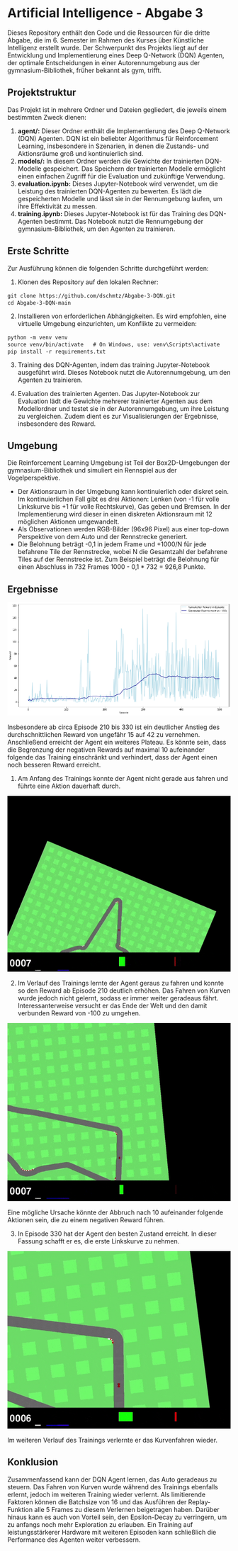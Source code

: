 # Artificial Intelligence - Abgabe 3
Dieses Repository enthält den Code und die Ressourcen für die dritte Abgabe, die im 6. Semester im Rahmen des Kurses über Künstliche Intelligenz erstellt wurde. 
Der Schwerpunkt des Projekts liegt auf der Entwicklung und Implementierung eines Deep Q-Network (DQN) Agenten, der optimale Entscheidungen in einer Autorennumgebung aus der gymnasium-Bibliothek, früher bekannt als gym, trifft.

## Projektstruktur
Das Projekt ist in mehrere Ordner und Dateien gegliedert, die jeweils einem bestimmten Zweck dienen:

1. **agent/:** Dieser Ordner enthält die Implementierung des Deep Q-Network (DQN) Agenten. DQN ist ein beliebter Algorithmus für Reinforcement Learning, insbesondere in Szenarien, in denen die Zustands- und Aktionsräume groß und kontinuierlich sind.
2. **models/:** In diesem Ordner werden die Gewichte der trainierten DQN-Modelle gespeichert. Das Speichern der trainierten Modelle ermöglicht einen einfachen Zugriff für die Evaluation und zukünftige Verwendung.
3. **evaluation.ipynb:** Dieses Jupyter-Notebook wird verwendet, um die Leistung des trainierten DQN-Agenten zu bewerten. Es lädt die gespeicherten Modelle und lässt sie in der Rennumgebung laufen, um ihre Effektivität zu messen.
4. **training.ipynb:** Dieses Jupyter-Notebook ist für das Training des DQN-Agenten bestimmt. Das Notebook nutzt die Rennumgebung der gymnasium-Bibliothek, um den Agenten zu trainieren. 

## Erste Schritte

Zur Ausführung können die folgenden Schritte durchgeführt werden:

1. Klonen des Repository auf den lokalen Rechner:
````
git clone https://github.com/dschmtz/Abgabe-3-DQN.git
cd Abgabe-3-DQN-main
````

2. Installieren von erforderlichen Abhängigkeiten. Es wird empfohlen, eine virtuelle Umgebung einzurichten, um Konflikte zu vermeiden:
````
python -m venv venv
source venv/bin/activate   # On Windows, use: venv\Scripts\activate
pip install -r requirements.txt
````

3. Training des DQN-Agenten, indem das training Jupyter-Notebook ausgeführt wird. Dieses Notebook nutzt die Autorennumgebung, um den Agenten zu trainieren.

4. Evaluation des trainierten Agenten. Das Jupyter-Notebook zur Evaluation lädt die Gewichte mehrerer trainierter Agenten aus dem Modellordner und testet sie in der Autorennumgebung, um ihre Leistung zu vergleichen. Zudem dient es zur Visualisierungen der Ergebnisse, insbesondere des Reward.

## Umgebung

Die Reinforcement Learning Umgebung ist Teil der Box2D-Umgebungen der gymnasium-Bibliothek und simuliert ein Rennspiel aus der Vogelperspektive. 
- Der Aktionsraum in der Umgebung kann kontinuierlich oder diskret sein. Im kontinuierlichen Fall gibt es drei Aktionen: Lenken (von -1 für volle Linkskurve bis +1 für volle Rechtskurve), Gas geben und Bremsen. In der Implementierung wird dieser in einen diskreten Aktionsraum mit 12 möglichen Aktionen umgewandelt. 
- Als Observationen werden RGB-Bilder (96x96 Pixel) aus einer top-down Perspektive von dem Auto und der Rennstrecke generiert.
- Die Belohnung beträgt -0,1 in jedem Frame und +1000/N für jede befahrene Tile der Rennstrecke, wobei N die Gesamtzahl der befahrene Tiles auf der Rennstrecke ist. Zum Beispiel beträgt die Belohnung für einen Abschluss in 732 Frames 1000 - 0,1 * 732 = 926,8 Punkte.

## Ergebnisse

![](reward_history.png)

Insbesondere ab circa Episode 210 bis 330 ist ein deutlicher Anstieg des durchschnittlichen Reward von ungefähr 15 auf 42 zu vernehmen. Anschließend erreicht der Agent ein weiteres Plateau. Es könnte sein, dass die Begrenzung der negativen Rewards auf maximal 10 aufeinander folgende das Training einschränkt und verhindert, dass der Agent einen noch besseren Reward erreicht.

1. Am Anfang des Trainings konnte der Agent nicht gerade aus fahren und führte eine Aktion dauerhaft durch.

![](episode_5.gif)

2. Im Verlauf des Trainings lernte der Agent geraus zu fahren und konnte so den Reward ab Episode 210 deutlich erhöhen. Das Fahren von Kurven wurde jedoch nicht gelernt, sodass er immer weiter geradeaus fährt. Interessanterweise versucht er das Ende der Welt und den damit verbunden Reward von -100 zu umgehen.

![](episode_300.gif)

Eine mögliche Ursache könnte der Abbruch nach 10 aufeinander folgende Aktionen sein, die zu einem negativen Reward führen.

3. In Episode 330 hat der Agent den besten Zustand erreicht. In dieser Fassung schafft er es, die erste Linkskurve zu nehmen.

![](episode_330.gif)

Im weiteren Verlauf des Trainings verlernte er das Kurvenfahren wieder.

## Konklusion

Zusammenfassend kann der DQN Agent lernen, das Auto geradeaus zu steuern. Das Fahren von Kurven wurde während des Trainings ebenfalls erlernt, jedoch im weiteren Training wieder verlernt. Als limitierende Faktoren können die Batchsize von 16 und das Ausführen der Replay-Funktion alle 5 Frames zu diesem Verlernen beigetragen haben. Darüber hinaus kann es auch von Vorteil sein, den Epsilon-Decay zu verringern, um zu anfangs noch mehr Exploration zu erlauben. Ein Training auf leistungsstärkerer Hardware mit weiteren Episoden kann schließlich die Performance des Agenten weiter verbessern.

